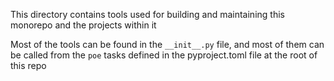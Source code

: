 This directory contains tools used for building and maintaining this monorepo and the projects within it

Most of the tools can be found in the `__init__.py` file, and most of them can be called from the `poe` tasks defined in the pyproject.toml file at the root of this repo